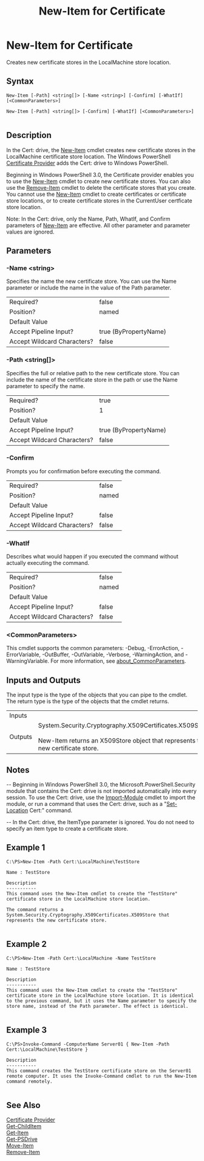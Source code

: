 ﻿---
title: "New-Item for Certificate"
ms.custom: na
ms.date: 09/30/2014
ms.reviewer: na
ms.suite: na
ms.tgt_pltfrm: na
ms.topic: article
applies_to: 
  - Windows PowerShell 4.0
  - Windows PowerShell 5.0
caps.latest.revision: 8
manager: stevenka
---
# New-Item for Certificate
Creates new certificate stores in the LocalMachine store location.  
  
## Syntax  
  
```  
New-Item [-Path] <string[]> [-Name <string>] [-Confirm] [-WhatIf] [<CommonParameters>]  
  
New-Item [-Path] <string[]> [-Confirm] [-WhatIf] [<CommonParameters>]  
  
```  
  
## Description  
 In the Cert: drive, the [New-Item](..\..\Microsoft.PowerShell.Management\New-Item.md) cmdlet creates new certificate stores in the LocalMachine certificate store location. The Windows PowerShell [Certificate Provider](.\Certificate-Provider.md) adds the Cert: drive to Windows PowerShell.  
  
 Beginning in Windows PowerShell 3.0, the Certificate provider enables you to use the [New-Item](..\..\Microsoft.PowerShell.Management\New-Item.md) cmdlet to create new certificate stores. You can also use the [Remove-Item](..\..\Microsoft.PowerShell.Management\Remove-Item.md) cmdlet to delete the certificate stores that you create.  You cannot use the [New-Item](..\..\Microsoft.PowerShell.Management\New-Item.md) cmdlet to create certificates or certificate store locations, or to create certificate stores in the CurrentUser certficate store location.  
  
 Note:  In the Cert: drive, only the Name, Path, WhatIf, and Confirm parameters of [New-Item](..\..\Microsoft.PowerShell.Management\New-Item.md) are effective. All other parameter and parameter values are ignored.  
  
## Parameters  
  
### -Name <string\>  
 Specifies the name the new certificate store. You can use the Name parameter or include the name in the value of the Path parameter.  
  
|||  
|-|-|  
|Required?|false|  
|Position?|named|  
|Default Value||  
|Accept Pipeline Input?|true (ByPropertyName)|  
|Accept Wildcard Characters?|false|  
  
### -Path <string[]>  
 Specifies the full or relative path to the new certificate store. You can include the name of the certificate store in the path or use the Name parameter to specify the name.  
  
|||  
|-|-|  
|Required?|true|  
|Position?|1|  
|Default Value||  
|Accept Pipeline Input?|true (ByPropertyName)|  
|Accept Wildcard Characters?|false|  
  
### -Confirm  
 Prompts you for confirmation before executing the command.  
  
|||  
|-|-|  
|Required?|false|  
|Position?|named|  
|Default Value||  
|Accept Pipeline Input?|false|  
|Accept Wildcard Characters?|false|  
  
### -WhatIf  
 Describes what would happen if you executed the command without actually executing the command.  
  
|||  
|-|-|  
|Required?|false|  
|Position?|named|  
|Default Value||  
|Accept Pipeline Input?|false|  
|Accept Wildcard Characters?|false|  
  
### <CommonParameters\>  
 This cmdlet supports the common parameters: -Debug, -ErrorAction, -ErrorVariable, -OutBuffer, -OutVariable,  -Verbose, -WarningAction, and -WarningVariable. For more information, see [about_CommonParameters](..\..\Microsoft.PowerShell.Core\About\about_CommonParameters.md).  
  
## Inputs and Outputs  
 The input type is the type of the objects that you can pipe to the cmdlet. The return type is the type of the objects that the cmdlet returns.  
  
|||  
|-|-|  
|Inputs||  
|Outputs|System.Security.Cryptography.X509Certificates.X509Store<br /><br /> New-Item returns an X509Store object that represents the new certificate store.|  
  
## Notes  
 -- Beginning in Windows PowerShell 3.0, the Microsoft.PowerShell.Security module that contains the Cert: drive is not imported automatically into every session. To use the Cert: drive, use the [Import-Module](..\..\Microsoft.PowerShell.Core\Import-Module.md) cmdlet to import the module, or run a command that uses the Cert: drive, such as a "[Set-Location](..\..\Microsoft.PowerShell.Management\Set-Location.md) Cert:" command.  
  
 -- In the Cert: drive, the ItemType parameter is ignored. You do not need to specify an item type to create a certificate store.  
  
## Example 1  
  
```  
C:\PS>New-Item -Path Cert:\LocalMachine\TestStore  
  
Name : TestStore  
  
Description  
-----------  
This command uses the New-Item cmdlet to create the "TestStore" certificate store in the LocalMachine store location.   
  
The command returns a System.Security.Cryptography.X509Certificates.X509Store that represents the new certificate store.  
  
```  
  
## Example 2  
  
```  
C:\PS>New-Item -Path Cert:\LocalMachine -Name TestStore  
  
Name : TestStore  
  
Description  
-----------  
This command uses the New-Item cmdlet to create the "TestStore" certificate store in the LocalMachine store location. It is identical to the previous command, but it uses the Name parameter to specify the store name, instead of the Path parameter. The effect is identical.  
  
```  
  
## Example 3  
  
```  
C:\PS>Invoke-Command -ComputerName Server01 { New-Item -Path Cert:\LocalMachine\TestStore }  
  
Description  
-----------  
This command creates the TestStore certificate store on the Server01 remote computer. It uses the Invoke-Command cmdlet to run the New-Item command remotely.  
  
```  
  
## See Also  
 [Certificate Provider](.\Certificate-Provider.md)   
 [Get-ChildItem](..\..\Microsoft.PowerShell.Management\Get-ChildItem.md)   
 [Get-Item](..\..\Microsoft.PowerShell.Management\Get-Item.md)   
 [Get-PSDrive](..\..\Microsoft.PowerShell.Management\Get-PSDrive.md)   
 [Move-Item](..\..\Microsoft.PowerShell.Management\Move-Item.md)   
 [Remove-Item](..\..\Microsoft.PowerShell.Management\Remove-Item.md)

